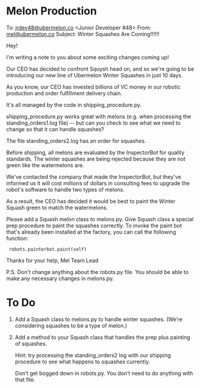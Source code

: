 # Melon Production

To: jrdev48@ubermelon.co <Junior Developer #48>
From: mel@ubermelon.co <Mel M>
Subject: Winter Squashes Are Coming!!!!!!

Hey!

I'm writing a note to you about some exciting changes coming up!

Our CEO has decided to confront Squysh head on, and so we're going to be
introducing our new line of Ubermelon Winter Squashes in just 10 days.

As you know, our CEO has invested billions of VC money in our robotic
production and order fulfillment delivery chain.

It's all managed by the code in shipping_procedure.py.

shipping_procedure.py works great with melons (e.g. when processing the
standing_orders1.log file) -- but can you check to see what we need to
change so that it can handle squashes?

The file standing_orders2.log has an order for squashes.

Before shipping, all melons are evaluated by the InspectorBot for
quality standards. The winter squashes are being rejected because they
are not green like the watermelons are.

We've contacted the company that made the InspectorBot, but they've
informed us it will cost millions of dollars in consulting fees to
upgrade the robot's software to handle two types of melons.

As a result, the CEO has decided it would be best to paint the Winter
Squash green to match the watermelons.

Please add a Squash melon class to melons.py. Give Squash class a
special prep procedure to paint the squashes correctly. To invoke the
paint bot that's already been installed at the factory, you can call
the following function:

     robots.painterbot.paint(self)

Thanks for your help,
Mel
Team Lead

P.S. Don't change anything about the robots.py file. You should be able
to make any necessary changes in melons.py.

# To Do
1. Add a Squash class to melons.py to handle winter squashes. (We’re considering squashes to be a type of melon.)

2. Add a method to your Squash class that handles the prep plus painting of squashes.

    Hint: try processing the standing_orders2 log with our shipping procedure to see what happens to squashes currently.

    Don’t get bogged down in robots.py. You don’t need to do anything with that file.       